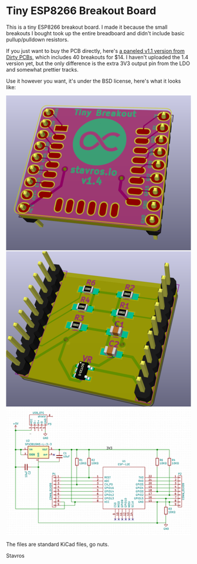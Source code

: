 # Tiny ESP8266 Breakout Board

This is a tiny ESP8266 breakout board. I made it because the small breakouts I
bought took up the entire breadboard and didn't include basic pullup/pulldown
resistors.

If you just want to buy the PCB directly, here's [a paneled v1.1
version from Dirty PCBs](http://dirtypcbs.com/view.php?share=15302&accesskey=),
which includes 40 breakouts for $14. I haven't uploaded the 1.4 version yet, but
the only difference is the extra 3V3 output pin from the LDO and somewhat
prettier tracks.

Use it however you want, it's under the BSD license, here's what it looks like:

![Front](images/breakout-top.png)
![Back](images/breakout-bot.png)
![Schematic](images/schematic.png)

The files are standard KiCad files, go nuts.

Stavros
